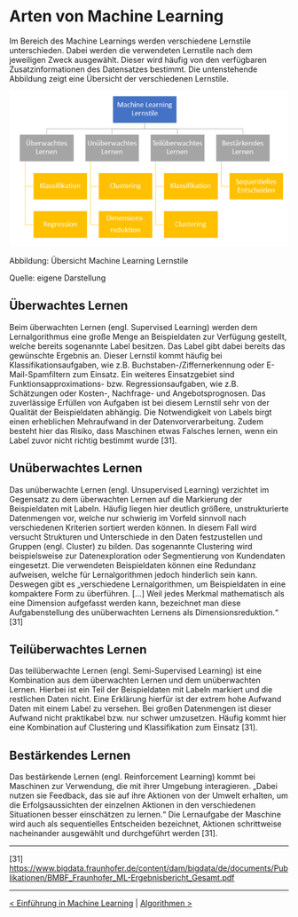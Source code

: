 # Arten von Machine Learning
 
Im Bereich des Machine Learnings werden verschiedene Lernstile unterschieden. Dabei werden die verwendeten Lernstile nach dem jeweiligen Zweck ausgewählt. Dieser wird häufig von den verfügbaren Zusatzinformationen des Datensatzes bestimmt. Die untenstehende Abbildung zeigt eine Übersicht der verschiedenen Lernstile.

![ÜbersichtLernstile ](images/Lernstile.PNG "ÜbersichtLernstile")

Abbildung: Übersicht Machine Learning Lernstile

Quelle: eigene Darstellung

## Überwachtes Lernen
 
Beim überwachten Lernen (engl. Supervised Learning) werden dem Lernalgorithmus eine große Menge an Beispieldaten zur Verfügung gestellt, welche bereits sogenannte Label besitzen. Das Label gibt dabei bereits das gewünschte Ergebnis an. Dieser Lernstil kommt häufig bei Klassifikationsaufgaben, wie z.B. Buchstaben-/Ziffernerkennung oder E-Mail-Spamfiltern zum Einsatz. Ein weiteres Einsatzgebiet sind Funktionsapproximations- bzw. Regressionsaufgaben, wie z.B. Schätzungen oder Kosten-, Nachfrage- und Angebotsprognosen. Das zuverlässige Erfüllen von Aufgaben ist bei diesem Lernstil sehr von der Qualität der Beispieldaten abhängig. Die Notwendigkeit von Labels birgt einen erheblichen Mehraufwand in der Datenvorverarbeitung. Zudem besteht hier das Risiko, dass Maschinen etwas Falsches lernen, wenn ein Label zuvor nicht richtig bestimmt wurde [31].
 
## Unüberwachtes Lernen
 
Das unüberwachte Lernen (engl. Unsupervised Learning) verzichtet im Gegensatz zu dem überwachten Lernen auf die Markierung der Beispieldaten mit Labeln. Häufig liegen hier deutlich größere, unstrukturierte Datenmengen vor, welche nur schwierig im Vorfeld sinnvoll nach verschiedenen Kriterien sortiert werden können. In diesem Fall wird versucht Strukturen und Unterschiede in den Daten festzustellen und Gruppen (engl. Cluster) zu bilden. Das sogenannte Clustering wird beispielsweise zur Datenexploration oder Segmentierung von Kundendaten eingesetzt. Die verwendeten Beispieldaten können eine Redundanz aufweisen, welche für Lernalgorithmen jedoch hinderlich sein kann. Deswegen gibt es „verschiedene Lernalgorithmen, um Beispieldaten in eine kompaktere Form zu überführen. […] Weil jedes Merkmal mathematisch als eine Dimension aufgefasst werden kann, bezeichnet man diese Aufgabenstellung des unüberwachten Lernens als Dimensionsreduktion.“ [31]
 
## Teilüberwachtes Lernen
 
Das teilüberwachte Lernen (engl. Semi-Supervised Learning) ist eine Kombination aus dem überwachten Lernen und dem unüberwachten Lernen. Hierbei ist ein Teil der Beispieldaten mit Labeln markiert und die restlichen Daten nicht. Eine Erklärung hierfür ist der extrem hohe Aufwand Daten mit einem Label zu versehen. Bei großen Datenmengen ist dieser Aufwand nicht praktikabel bzw. nur schwer umzusetzen. Häufig kommt hier eine Kombination auf Clustering und Klassifikation zum Einsatz [31].
 
## Bestärkendes Lernen
 
Das bestärkende Lernen (engl. Reinforcement Learning) kommt bei Maschinen zur Verwendung, die mit ihrer Umgebung interagieren. „Dabei nutzen sie Feedback, das sie auf ihre Aktionen von der Umwelt erhalten, um die Erfolgsaussichten der einzelnen Aktionen in den verschiedenen Situationen besser einschätzen zu lernen.“ Die Lernaufgabe der Maschine wird auch als sequentielles Entscheiden bezeichnet, Aktionen schrittweise nacheinander ausgewählt und durchgeführt werden [31].

---

[31]  https://www.bigdata.fraunhofer.de/content/dam/bigdata/de/documents/Publikationen/BMBF_Fraunhofer_ML-Ergebnisbericht_Gesamt.pdf 
 
---

[< Einführung in Machine Learning](Einführung.md) | [ Algorithmen >](Algorithmen.md)




